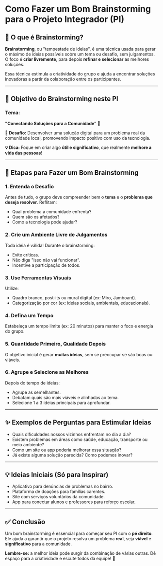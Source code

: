 # Como Fazer um Bom Brainstorming para o Projeto Integrador (PI)

## 🤔 O que é Brainstorming?

**Brainstorming**, ou "tempestade de ideias", é uma técnica usada para gerar o máximo de ideias possíveis sobre um tema ou desafio, sem julgamentos. O foco é **criar livremente**, para depois **refinar e selecionar** as melhores soluções.

Essa técnica estimula a criatividade do grupo e ajuda a encontrar soluções inovadoras a partir da colaboração entre os participantes.

---

## 🎯 Objetivo do Brainstorming neste PI

### Tema:
**"Conectando Soluções para a Comunidade" 🤝**

**💬 Desafio:** Desenvolver uma solução digital para um problema real da comunidade local, promovendo impacto positivo com uso da tecnologia.

**💡 Dica:** Foque em criar algo **útil e significativo**, que realmente **melhore a vida das pessoas**!

---

## 🧠 Etapas para Fazer um Bom Brainstorming

### 1. **Entenda o Desafio**
Antes de tudo, o grupo deve compreender bem o **tema** e o **problema que deseja resolver**. Reflitam:
- Qual problema a comunidade enfrenta?
- Quem são os afetados?
- Como a tecnologia pode ajudar?

### 2. **Crie um Ambiente Livre de Julgamentos**
Toda ideia é válida! Durante o brainstorming:
- Evite críticas.
- Não diga "isso não vai funcionar".
- Incentive a participação de todos.

### 3. **Use Ferramentas Visuais**
Utilize:
- Quadro branco, post-its ou mural digital (ex: Miro, Jamboard).
- Categorização por cor (ex: ideias sociais, ambientais, educacionais).

### 4. **Defina um Tempo**
Estabeleça um tempo limite (ex: 20 minutos) para manter o foco e energia do grupo.

### 5. **Quantidade Primeiro, Qualidade Depois**
O objetivo inicial é gerar **muitas ideias**, sem se preocupar se são boas ou viáveis.

### 6. **Agrupe e Selecione as Melhores**
Depois do tempo de ideias:
- Agrupe as semelhantes.
- Debatam quais são mais viáveis e alinhadas ao tema.
- Selecione 1 a 3 ideias principais para aprofundar.

---

## ✨ Exemplos de Perguntas para Estimular Ideias

- Quais dificuldades nossos vizinhos enfrentam no dia a dia?
- Existem problemas em áreas como saúde, educação, transporte ou meio ambiente?
- Como um site ou app poderia melhorar essa situação?
- Já existe alguma solução parecida? Como podemos inovar?

---

## 💡 Ideias Iniciais (Só para Inspirar)
- Aplicativo para denúncias de problemas no bairro.
- Plataforma de doações para famílias carentes.
- Site com serviços voluntários da comunidade.
- App para conectar alunos e professores para reforço escolar.

---

## ✅ Conclusão

Um bom brainstorming é essencial para começar seu PI com o **pé direito**. Ele ajuda a garantir que o projeto resolva um problema **real**, seja **viável** e **significativo** para a comunidade.

**Lembre-se:** a melhor ideia pode surgir da combinação de várias outras. Dê espaço para a criatividade e escute todos da equipe! 🌱

